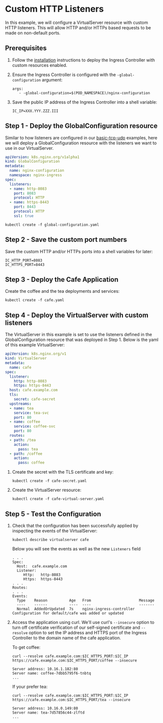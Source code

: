 # Custom HTTP Listeners

In this example, we will configure a VirtualServer resource with custom HTTP listeners.
This will allow HTTP and/or HTTPs based requests to be made on non-default ports.

## Prerequisites

1. Follow the [installation](https://docs.nginx.com/nginx-ingress-controller/installation/installation-with-manifests/)
   instructions to deploy the Ingress Controller with custom resources enabled.
2. Ensure the Ingress Controller is configured with the `-global-configuration` argument:

   ```console
   args:
      - -global-configuration=$(POD_NAMESPACE)/nginx-configuration
   ```
3. Save the public IP address of the Ingress Controller into a shell variable:

    ```console
    IC_IP=XXX.YYY.ZZZ.III
    ```

## Step 1 - Deploy the GlobalConfiguration resource
Similar to how listeners are configured in our [basic-tcp-udp](../../examples/custom-resource/basic-tcp-udp) examples,
here we will deploy a GlobalConfiguration resource with the listeners we want to use in our VirtualServer.

```yaml
apiVersion: k8s.nginx.org/v1alpha1
kind: GlobalConfiguration
metadata:
  name: nginx-configuration
  namespace: nginx-ingress
spec:
  listeners:
  - name: http-8083
    port: 8083
    protocol: HTTP
  - name: https-8443
    port: 8443
    protocol: HTTP
    ssl: true
```

```console
kubectl create -f global-configuration.yaml
```

## Step 2 - Save the custom port numbers
Save the custom HTTP and/or HTTPs ports into a shell variables for later:
```console
IC_HTTP_PORT=8083
IC_HTTPS_PORT=8443
```

## Step 3 - Deploy the Cafe Application

Create the coffee and the tea deployments and services:

```console
kubectl create -f cafe.yaml
```

## Step 4 - Deploy the VirtualServer with custom listeners
The VirtualServer in this example is set to use the listeners defined in the GlobalConfiguration resource
that was deployed in Step 1. Below is the yaml of this example VirtualServer:

```yaml
apiVersion: k8s.nginx.org/v1
kind: VirtualServer
metadata:
  name: cafe
spec:
  listener:
    http: http-8083
    https: https-8443
  host: cafe.example.com
  tls:
    secret: cafe-secret
  upstreams:
  - name: tea
    service: tea-svc
    port: 80
  - name: coffee
    service: coffee-svc
    port: 80
  routes:
  - path: /tea
    action:
      pass: tea
  - path: /coffee
    action:
      pass: coffee
```

1. Create the secret with the TLS certificate and key:

    ```console
    kubectl create -f cafe-secret.yaml
    ```

2. Create the VirtualServer resource:

    ```console
    kubectl create -f cafe-virtual-server.yaml
    ```

## Step 5 - Test the Configuration

1. Check that the configuration has been successfully applied by inspecting the events of the VirtualServer:

    ```console
    kubectl describe virtualserver cafe
    ```

   Below you will see the events as well as the new `Listeners` field
    ```console
   . . .
   Spec:
      Host:  cafe.example.com
      Listener:
         Http:   http-8083
         Https:  https-8443
   . . .
   Routes:
    . . .
    Events:
      Type    Reason          Age   From                      Message
      ----    ------          ----  ----                      -------
      Normal  AddedOrUpdated  7s    nginx-ingress-controller  Configuration for default/cafe was added or updated
    ```

2. Access the application using curl. We'll use curl's `--insecure` option to turn off certificate verification of our
   self-signed certificate and `--resolve` option to set the IP address and HTTPS port of the Ingress Controller to the
   domain name of the cafe application.

    To get coffee:

    ```console
    curl --resolve cafe.example.com:$IC_HTTPS_PORT:$IC_IP https://cafe.example.com:$IC_HTTPS_PORT/coffee --insecure
    ```

    ```text
    Server address: 10.16.1.182:80
    Server name: coffee-7dbb5795f6-tnbtq
    ...
    ```

    If your prefer tea:

    ```console
    curl --resolve cafe.example.com:$IC_HTTPS_PORT:$IC_IP https://cafe.example.com:$IC_HTTPS_PORT/tea --insecure
    ```

    ```text
    Server address: 10.16.0.149:80
    Server name: tea-7d57856c44-zlftd
    ...
